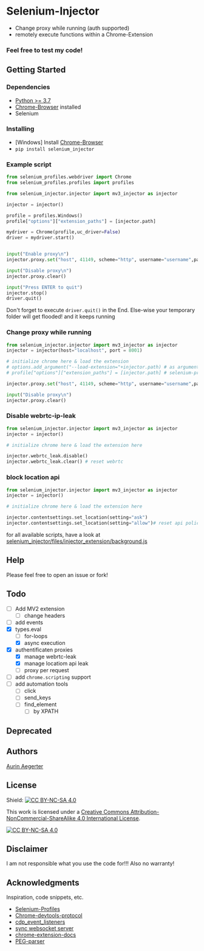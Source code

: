 # Selenium-Injector

* Change proxy while running (auth supported)
* remotely execute functions within a Chrome-Extension

### Feel free to test my code!

## Getting Started

### Dependencies

* [Python >= 3.7](https://www.python.org/downloads/)
* [Chrome-Browser](https://www.google.de/chrome/) installed
* Selenium

### Installing

* [Windows] Install [Chrome-Browser](https://www.google.de/chrome/)
* ```pip install selenium_injector```


### Example script

```python
from selenium_profiles.webdriver import Chrome
from selenium_profiles.profiles import profiles

from selenium_injector.injector import mv3_injector as injector

injector = injector()

profile = profiles.Windows()
profile["options"]["extension_paths"] = [injector.path]

mydriver = Chrome(profile,uc_driver=False)
driver = mydriver.start()


input("Enable proxy\n")
injector.proxy.set("host", 41149, scheme="http", username="username",password="password")

input("Disable proxy\n")
injector.proxy.clear()

input("Press ENTER to quit")
injector.stop()
driver.quit()
```
Don't forget to execute
`driver.quit()`
in the End. Else-wise your temporary folder will get flooded! and it keeps running

### Change proxy while running

```python
from selenium_injector.injector import mv3_injector as injector
injector = injector(host="localhost", port = 8001)

# initialize chrome here & load the extension
# options.add_argument("--load-extension="+injector.path) # as argument
# profile["options"]["extension_paths"] = [injector.path] # selenium-profiles

injector.proxy.set("host", 41149, scheme="http", username="username",password="password") # patch_webrtc = True, patch_location=True by default

input("Disable proxy\n")
injector.proxy.clear()
```

### Disable webrtc-ip-leak
```python
from selenium_injector.injector import mv3_injector as injector
injector = injector()

# initialize chrome here & load the extension here

injector.webrtc_leak.disable()
injector.webrtc_leak.clear() # reset webrtc
```
### block location api
```python
from selenium_injector.injector import mv3_injector as injector
injector = injector()

# initialize chrome here & load the extension here

injector.contentsettings.set_location(setting="ask")
injector.contentsettings.set_location(setting="allow")# reset api policies
```

for all available scripts, have a look at [selenium_injector/files/injector_extension/background.js](https://github.com/kaliiiiiiiiii/Selenium-Injector/blob/master/src/selenium_injector/files/injector_extension/background.js)

## Help

Please feel free to open an issue or fork!

## Todo

- [ ] Add MV2 extension
  - [ ] change headers
- [ ] add events
- [x] types.eval
  - [ ] for-loops
  - [x] async execution
- [x] authentificaten proxies
  - [x] manage webrtc-leak
  - [x] manage locatiom api leak
  - [ ] proxy per request
- [ ] add `chrome.scripting` support
- [ ] add automation tools
  - [ ] click
  - [ ] send_keys
  - [ ] find_element
    - [ ] by XPATH
## Deprecated

## Authors

[Aurin Aegerter](mailto:aurinliun@gmx.ch)

## License

Shield: [![CC BY-NC-SA 4.0][cc-by-nc-sa-shield]][cc-by-nc-sa]

This work is licensed under a
[Creative Commons Attribution-NonCommercial-ShareAlike 4.0 International License][cc-by-nc-sa].

[![CC BY-NC-SA 4.0][cc-by-nc-sa-image]][cc-by-nc-sa]

[cc-by-nc-sa]: http://creativecommons.org/licenses/by-nc-sa/4.0/
[cc-by-nc-sa-image]: https://licensebuttons.net/l/by-nc-sa/4.0/88x31.png
[cc-by-nc-sa-shield]: https://img.shields.io/badge/License-CC%20BY--NC--SA%204.0-lightgrey.svg

## Disclaimer

I am not responsible what you use the code for!!! Also no warranty!

## Acknowledgments

Inspiration, code snippets, etc.
* [Selenium-Profiles](https://github.com/kaliiiiiiiiii/Selenium-Profiles)
* [Chrome-devtools-protocol](https://chromedevtools.github.io/devtools-protocol/tot/Fetch/#method-enable)
* [cdp_event_listeners](https://stackoverflow.com/questions/66227508/selenium-4-0-0-beta-1-how-add-event-listeners-in-cdp)
* [sync websocket server](https://stackoverflow.com/questions/68939894/implement-a-python-websocket-listener-without-async-asyncio)
* [chrome-extension-docs](https://developer.chrome.com/docs/extensions/reference/)
* [PEG-parser](https://github.com/pegjs/pegjs)
